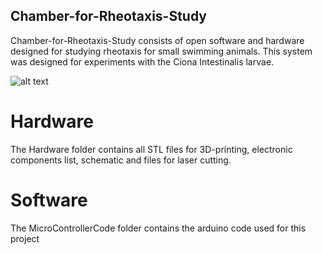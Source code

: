 ## Chamber-for-Rheotaxis-Study

Chamber-for-Rheotaxis-Study consists of open software and hardware designed for studying rheotaxis for small swimming animals. This system was designed for experiments with the Ciona Intestinalis larvae.

![alt text](https://github.com/EmilNostbakken/Chamber-for-Rheotaxis-Study/blob/pictures/Heile_Oppsettet.png?raw=true)

# Hardware

The Hardware folder contains all STL files for 3D-printing, electronic components list, schematic and files for laser cutting.

# Software
The MicroControllerCode folder contains the arduino code used for this project
